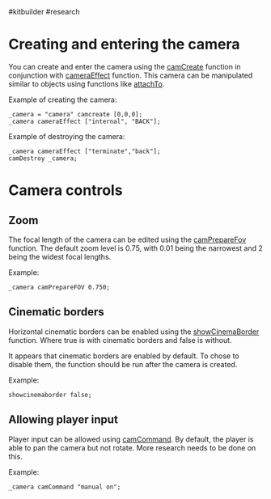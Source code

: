 #kitbuilder #research 
# Creating and entering the camera
You can create and enter the camera using the [camCreate](https://community.bistudio.com/wiki/camCreate) function in conjunction with [cameraEffect](https://community.bistudio.com/wiki/cameraEffect) function. This camera can be manipulated similar to objects using functions like [attachTo](https://community.bistudio.com/wiki/attachTo).

Example of creating the camera:
```
_camera = "camera" camcreate [0,0,0];
_camera cameraEffect ["internal", "BACK"];
```

Example of destroying the camera:
```
_camera cameraEffect ["terminate","back"];
camDestroy _camera;
```
# Camera controls
## Zoom
The focal length of the camera can be edited using the [camPrepareFov](https://community.bistudio.com/wiki/camPrepareFov) function.
The default zoom level is 0.75, with 0.01 being the narrowest and 2 being the widest focal lengths.

Example:
```
_camera camPrepareFOV 0.750;
```
## Cinematic borders
Horizontal cinematic borders can be enabled using the [showCinemaBorder](https://community.bistudio.com/wiki/showCinemaBorder) function. Where true is with cinematic borders and false is without.

It appears that cinematic borders are enabled by default. To chose to disable them, the function should be run after the camera is created.

Example:
```
showcinemaborder false;
```
## Allowing player input
Player input can be allowed using [camCommand](https://community.bistudio.com/wiki/camCommand). By default, the player is able to pan the camera but not rotate. More research needs to be done on this.

Example:
```
_camera camCommand "manual on";
```



